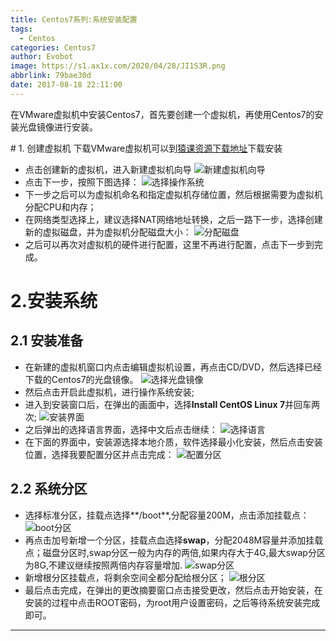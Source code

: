 ```yaml
---
title: Centos7系列:系统安装配置
tags:
  - Centos
categories: Centos7
author: Evobot
image: https://s1.ax1x.com/2020/04/28/JI1S3R.png
abbrlink: 79bae30d
date: 2017-08-18 22:11:00
---
```

在VMware虚拟机中安装Centos7，首先要创建一个虚拟机，再使用Centos7的安装光盘镜像进行安装。
<!-- more -->
# 1. 创建虚拟机
下载VMware虚拟机可以到[猿课资源下载地址](http://r.aminglinux.com)下载安装
- 点击创建新的虚拟机，进入新建虚拟机向导
![新建虚拟机向导](https://s1.ax1x.com/2020/04/28/JI1S3R.png)
- 点击下一步，按照下图选择：
![选择操作系统](https://s1.ax1x.com/2020/04/28/JI1V4H.png)
- 下一步之后可以为虚拟机命名和指定虚拟机存储位置，然后根据需要为虚拟机分配CPU和内存；
- 在网络类型选择上，建议选择NAT网络地址转换，之后一路下一步，选择创建新的虚拟磁盘，并为虚拟机分配磁盘大小：
![分配磁盘](https://s1.ax1x.com/2020/04/28/JI1m8A.png)
- 之后可以再次对虚拟机的硬件进行配置，这里不再进行配置，点击下一步到完成。
# 2.安装系统
## 2.1 安装准备
- 在新建的虚拟机窗口内点击编辑虚拟机设置，再点击CD/DVD，然后选择已经下载的Centos7的光盘镜像。
![选择光盘镜像](https://s1.ax1x.com/2020/04/28/JI1MKP.png)
- 然后点击开启此虚拟机，进行操作系统安装;
- 进入到安装窗口后，在弹出的画面中，选择**Install CentOS Linux 7**并回车两次;
![安装界面](https://s1.ax1x.com/2020/04/28/JI1lb8.png)
- 之后弹出的选择语言界面，选择中文后点击继续：
![选择语言](https://s1.ax1x.com/2020/04/28/JI13VS.png)
- 在下面的界面中，安装源选择本地介质，软件选择最小化安装，然后点击安装位置，选择我要配置分区并点击完成：
![配置分区](https://s1.ax1x.com/2020/04/28/JI18Ug.png)
## 2.2 系统分区
- 选择标准分区，挂载点选择**/boot**,分配容量200M，点击添加挂载点：
![boot分区](https://s1.ax1x.com/2020/04/28/JI1dK0.png)
- 再点击加号新增一个分区，挂载点血选择**swap**，分配2048M容量并添加挂载点；磁盘分区时,swap分区一般为内存的两倍,如果内存大于4G,最大swap分区为8G,不建议继续按照两倍内存容量增加.
![swap分区](https://s1.ax1x.com/2020/04/28/JI1cG9.png)
- 新增根分区挂载点，将剩余空间全都分配给根分区；
![根分区](https://s1.ax1x.com/2020/04/28/JI1oIe.png)
- 最后点击完成，在弹出的更改摘要窗口点击接受更改，然后点击开始安装，在安装的过程中点击ROOT密码，为root用户设置密码，之后等待系统安装完成即可。

---
